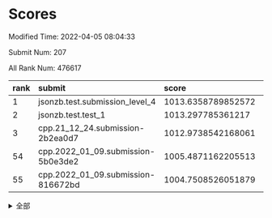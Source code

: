 # Scores

Modified Time: 2022-04-05 08:04:33

Submit Num: 207

All Rank Num: 476617

| rank |               submit               |       score        |       sigma        | pk_num |
| :--- | :--------------------------------- | :----------------- | :----------------- | :----- |
| 1    | jsonzb.test.submission_level_4     | 1013.6358789852572 | 0.8172835093886923 | 9214   |
| 2    | jsonzb.test.test_1                 | 1013.297785361217  | 0.8070815017622133 | 9205   |
| 3    | cpp.21_12_24.submission-2b2ea0d7   | 1012.9738542168061 | 0.7697145346879224 | 9207   |
| 54   | cpp.2022_01_09.submission-5b0e3de2 | 1005.4871162205513 | 0.7238626314399601 | 9210   |
| 55   | cpp.2022_01_09.submission-816672bd | 1004.7508526051879 | 0.7408970870716306 | 9209   |


<details>
<summary>全部</summary>

| rank |                 submit                 |       score        |       sigma        | pk_num |
| :--- | :------------------------------------- | :----------------- | :----------------- | :----- |
| 1    | jsonzb.test.submission_level_4         | 1013.6358789852572 | 0.8172835093886923 | 9214   |
| 2    | jsonzb.test.test_1                     | 1013.297785361217  | 0.8070815017622133 | 9205   |
| 3    | cpp.21_12_24.submission-2b2ea0d7       | 1012.9738542168061 | 0.7697145346879224 | 9207   |
| 4    | gobigger.level_3.submission_level_3_10 | 1012.4765629211322 | 0.7687431862779275 | 9214   |
| 5    | gobigger.level_3.submission_level_3_1  | 1011.5778439316874 | 0.7546017155743031 | 9210   |
| 6    | gobigger.level_3.submission_level_3_21 | 1011.1868122458625 | 0.7501058764519143 | 9206   |
| 7    | gobigger.level_3.submission_level_3_26 | 1011.126337223207  | 0.7772166764658223 | 9214   |
| 8    | gobigger.level_3.submission_level_3_12 | 1011.0810573866966 | 0.8003958820613664 | 9215   |
| 9    | gobigger.level_3.submission_level_3_4  | 1011.0661031673251 | 0.7427990548826351 | 9208   |
| 10   | gobigger.level_3.submission_level_3_11 | 1011.0583230005565 | 0.7671574920863197 | 9213   |
| 11   | gobigger.level_3.submission_level_3_18 | 1011.0246319597576 | 0.7334203800104745 | 9212   |
| 12   | gobigger.level_3.submission_level_3_49 | 1010.9156821700631 | 0.7568272141850537 | 9207   |
| 13   | gobigger.level_3.submission_level_3_8  | 1010.8222865212905 | 0.7612762027884454 | 9217   |
| 14   | gobigger.level_3.submission_level_3_13 | 1010.7312368445744 | 0.7811272200312336 | 9211   |
| 15   | gobigger.level_3.submission_level_3_41 | 1010.6581613001441 | 0.782812993853159  | 9209   |
| 16   | gobigger.level_3.submission_level_3_15 | 1010.6342682451027 | 0.7828208940136135 | 9210   |
| 17   | gobigger.level_3.submission_level_3_47 | 1010.5843283780309 | 0.7463190713737711 | 9206   |
| 18   | gobigger.level_3.submission_level_3_22 | 1010.4619998927732 | 0.7848372714772737 | 9213   |
| 19   | gobigger.level_3.submission_level_3_31 | 1010.353843429345  | 0.7453097036552049 | 9211   |
| 20   | gobigger.level_3.submission_level_3_25 | 1010.2907685720639 | 0.7412918644736118 | 9213   |
| 21   | gobigger.level_3.submission_level_3_17 | 1010.2724700789586 | 0.7513323665827891 | 9213   |
| 22   | gobigger.level_3.submission_level_3_37 | 1010.244901900608  | 0.7504507467169945 | 9215   |
| 23   | gobigger.level_3.submission_level_3_19 | 1010.2068432679274 | 0.7491579759216637 | 9214   |
| 24   | gobigger.level_3.submission_level_3_2  | 1010.1836052345227 | 0.7448014341837564 | 9210   |
| 25   | gobigger.level_3.submission_level_3_7  | 1010.1268003008851 | 0.739713078121136  | 9209   |
| 26   | gobigger.level_3.submission_level_3_45 | 1010.0125099864733 | 0.7362179678711371 | 9206   |
| 27   | gobigger.level_3.submission_level_3_36 | 1010.0079931514268 | 0.7410941497594067 | 9208   |
| 28   | gobigger.level_3.submission_level_3_39 | 1009.9898446599483 | 0.7493352332447204 | 9211   |
| 29   | gobigger.level_3.submission_level_3_32 | 1009.9726093277617 | 0.7748362060409323 | 9210   |
| 30   | gobigger.level_3.submission_level_3_35 | 1009.9562105628393 | 0.739185031912758  | 9209   |
| 31   | gobigger.level_3.submission_level_3_5  | 1009.8408535935389 | 0.7557956542141193 | 9200   |
| 32   | gobigger.level_3.submission_level_3_40 | 1009.7794915994522 | 0.7389753191781029 | 9207   |
| 33   | gobigger.level_3.submission_level_3_44 | 1009.7471766365395 | 0.7683301677764722 | 9208   |
| 34   | gobigger.level_3.submission_level_3_0  | 1009.6732192398375 | 0.7744175862252596 | 9210   |
| 35   | gobigger.level_3.submission_level_3_29 | 1009.6588829594898 | 0.7510286504010314 | 9207   |
| 36   | gobigger.level_3.submission_level_3_20 | 1009.5806532896761 | 0.7415915981002301 | 9213   |
| 37   | gobigger.level_3.submission_level_3_16 | 1009.5754239793478 | 0.7672896957507708 | 9214   |
| 38   | gobigger.level_3.submission_level_3_3  | 1009.552400706529  | 0.742339277468147  | 9210   |
| 39   | gobigger.level_3.submission_level_3_43 | 1009.5496470880771 | 0.803494833803789  | 9214   |
| 40   | gobigger.level_3.submission_level_3_23 | 1009.543708446287  | 0.7476064307037438 | 9209   |
| 41   | gobigger.level_3.submission_level_3_42 | 1009.4917941185626 | 0.7403586114502075 | 9216   |
| 42   | gobigger.level_3.submission_level_3_27 | 1009.3675042382337 | 0.7525428712214072 | 9211   |
| 43   | gobigger.level_3.submission_level_3_38 | 1009.3415622211954 | 0.7296320126394252 | 9211   |
| 44   | gobigger.level_3.submission_level_3_46 | 1009.2467639198246 | 0.743481202339453  | 9208   |
| 45   | gobigger.level_3.submission_level_3_48 | 1009.2198916509449 | 0.749604350447308  | 9215   |
| 46   | gobigger.level_3.submission_level_3_14 | 1009.0904529107357 | 0.7527287520105466 | 9215   |
| 47   | gobigger.level_3.submission_level_3_9  | 1009.081912127153  | 0.7490347124756999 | 9206   |
| 48   | gobigger.level_3.submission_level_3_24 | 1008.9862254150856 | 0.7523348435562783 | 9207   |
| 49   | gobigger.level_3.submission_level_3_34 | 1008.8730290971397 | 0.7339280059962412 | 9206   |
| 50   | gobigger.level_3.submission_level_3_33 | 1008.8124809773358 | 0.7366628646606435 | 9205   |
| 51   | gobigger.level_3.submission_level_3_6  | 1008.3596706339956 | 0.7502218589878964 | 9212   |
| 52   | gobigger.level_3.submission_level_3_28 | 1008.2161827142463 | 0.7250989770866112 | 9213   |
| 53   | gobigger.level_3.submission_level_3_30 | 1008.0891846732314 | 0.7360309826246354 | 9206   |
| 54   | cpp.2022_01_09.submission-5b0e3de2     | 1005.4871162205513 | 0.7238626314399601 | 9210   |
| 55   | cpp.2022_01_09.submission-816672bd     | 1004.7508526051879 | 0.7408970870716306 | 9209   |
| 56   | gobigger.level_1.submission_level_1_31 | 1004.6856935498054 | 0.7148977545169343 | 9210   |
| 57   | gobigger.level_1.submission_level_1_3  | 1004.6409366521791 | 0.7314914220155383 | 9208   |
| 58   | gobigger.level_1.submission_level_1_29 | 1004.6344903444821 | 0.7216245681857749 | 9208   |
| 59   | gobigger.level_1.submission_level_1_23 | 1004.5746546700873 | 0.7227382825288367 | 9215   |
| 60   | gobigger.level_1.submission_level_1_34 | 1004.5462713855541 | 0.7088159714470692 | 9208   |
| 61   | gobigger.level_1.submission_level_1_16 | 1004.4141732531225 | 0.7122155715723077 | 9206   |
| 62   | gobigger.level_1.submission_level_1_45 | 1004.3066346226069 | 0.7143228249265986 | 9209   |
| 63   | gobigger.level_1.submission_level_1_37 | 1004.1964705549033 | 0.701123828291104  | 9205   |
| 64   | gobigger.level_1.submission_level_1_24 | 1004.1830878053563 | 0.7186251510361051 | 9211   |
| 65   | gobigger.level_1.submission_level_1_36 | 1004.0249312569689 | 0.7319474003415563 | 9207   |
| 66   | gobigger.level_1.submission_level_1_32 | 1003.9339052673622 | 0.7267636767784261 | 9210   |
| 67   | gobigger.level_1.submission_level_1_19 | 1003.6023903121335 | 0.7185200635015035 | 9214   |
| 68   | gobigger.level_1.submission_level_1_4  | 1003.6022661925493 | 0.7105618887847572 | 9207   |
| 69   | gobigger.level_1.submission_level_1_13 | 1003.5904970923189 | 0.7159915496150469 | 9207   |
| 70   | gobigger.level_1.submission_level_1_17 | 1003.5044760353609 | 0.7274108770767049 | 9210   |
| 71   | gobigger.level_1.submission_level_1_40 | 1003.4648663221017 | 0.7199961013936345 | 9211   |
| 72   | gobigger.level_1.submission_level_1_30 | 1003.385210502882  | 0.7192189460985314 | 9214   |
| 73   | gobigger.level_1.submission_level_1_5  | 1003.3354401113228 | 0.7251527218683733 | 9210   |
| 74   | gobigger.level_1.submission_level_1_41 | 1003.3071645613502 | 0.7200348040392885 | 9209   |
| 75   | gobigger.level_1.submission_level_1_28 | 1003.2613200925786 | 0.7089837211467707 | 9213   |
| 76   | gobigger.level_1.submission_level_1_42 | 1003.227244131238  | 0.7148224640840982 | 9218   |
| 77   | gobigger.level_1.submission_level_1_9  | 1003.1780710172583 | 0.7152284161110642 | 9206   |
| 78   | gobigger.level_1.submission_level_1_7  | 1003.1017313880183 | 0.7161771276352158 | 9212   |
| 79   | gobigger.level_1.submission_level_1_2  | 1003.0938520429246 | 0.7165169715686033 | 9206   |
| 80   | gobigger.level_1.submission_level_1_11 | 1003.069851454423  | 0.7135576500485983 | 9209   |
| 81   | gobigger.level_1.submission_level_1_12 | 1003.0667573937221 | 0.7172563357645833 | 9214   |
| 82   | gobigger.level_1.submission_level_1_6  | 1003.021748834822  | 0.7289618763653821 | 9203   |
| 83   | gobigger.level_1.submission_level_1_15 | 1003.0171362859359 | 0.7207869604001985 | 9206   |
| 84   | gobigger.level_1.submission_level_1_22 | 1002.9662137835143 | 0.7036244721190873 | 9211   |
| 85   | gobigger.level_1.submission_level_1_21 | 1002.937669750512  | 0.7192592260053824 | 9210   |
| 86   | gobigger.level_1.submission_level_1_26 | 1002.9205189714132 | 0.7044550338275484 | 9212   |
| 87   | gobigger.level_1.submission_level_1_39 | 1002.8365009185479 | 0.7142590525644144 | 9210   |
| 88   | gobigger.level_1.submission_level_1_38 | 1002.8317719658232 | 0.7142764237249424 | 9213   |
| 89   | gobigger.level_1.submission_level_1_1  | 1002.782609357561  | 0.7184188640262867 | 9217   |
| 90   | gobigger.level_1.submission_level_1_8  | 1002.775774691565  | 0.7179431550466239 | 9209   |
| 91   | gobigger.level_1.submission_level_1_14 | 1002.7528557380782 | 0.7109758283048169 | 9207   |
| 92   | gobigger.level_1.submission_level_1_47 | 1002.6829015060622 | 0.7204841015498691 | 9210   |
| 93   | gobigger.level_1.submission_level_1_33 | 1002.5639679629926 | 0.7139659485246723 | 9208   |
| 94   | gobigger.level_1.submission_level_1_48 | 1002.5505312587319 | 0.7204413525285074 | 9209   |
| 95   | gobigger.level_1.submission_level_1_46 | 1002.5455649064461 | 0.7081730559196556 | 9206   |
| 96   | gobigger.level_1.submission_level_1_44 | 1002.4966607307414 | 0.7235628811044121 | 9211   |
| 97   | gobigger.level_1.submission_level_1_10 | 1002.4598651060107 | 0.7129736053900392 | 9206   |
| 98   | gobigger.level_1.submission_level_1_20 | 1002.29035334141   | 0.7158775075389364 | 9212   |
| 99   | gobigger.level_1.submission_level_1_43 | 1002.2813917198946 | 0.7151484797468223 | 9208   |
| 100  | gobigger.level_1.submission_level_1_0  | 1002.2700061054913 | 0.7121532002622619 | 9207   |
| 101  | gobigger.level_1.submission_level_1_25 | 1002.0719541878839 | 0.7112986302107014 | 9212   |
| 102  | gobigger.level_1.submission_level_1_18 | 1002.0695323908645 | 0.7340419986047276 | 9209   |
| 103  | gobigger.level_1.submission_level_1_35 | 1001.7239942867272 | 0.7105948690892134 | 9212   |
| 104  | gobigger.level_1.submission_level_1_49 | 1001.7155655279381 | 0.7091264580351908 | 9211   |
| 105  | gobigger.level_1.submission_level_1_27 | 1001.5460443706926 | 0.7029647528817111 | 9206   |
| 106  | gobigger.random.submission_random_37   | 997.5730805071714  | 0.7049065253061327 | 9212   |
| 107  | gobigger.random.submission_random_39   | 997.4633334650092  | 0.7042449494956469 | 9209   |
| 108  | gobigger.random.submission_random_27   | 997.3063488430024  | 0.7080575682192173 | 9211   |
| 109  | gobigger.random.submission_random_25   | 997.2243166235525  | 0.7146547964881667 | 9208   |
| 110  | gobigger.random.submission_random_34   | 997.0873500293254  | 0.7116261450735867 | 9207   |
| 111  | gobigger.random.submission_random_28   | 997.0184427442194  | 0.7043982974330985 | 9210   |
| 112  | gobigger.random.submission_random_49   | 996.8624660227138  | 0.7115894656430022 | 9204   |
| 113  | gobigger.random.submission_random_31   | 996.8474470963488  | 0.7125957076295968 | 9213   |
| 114  | gobigger.random.submission_random_11   | 996.8011767836351  | 0.7113602791112655 | 9216   |
| 115  | gobigger.random.submission_random_44   | 996.7738668544534  | 0.7021534392116501 | 9211   |
| 116  | gobigger.random.submission_random_22   | 996.7242814963117  | 0.7090406585874058 | 9213   |
| 117  | gobigger.random.submission_random_13   | 996.5975503137993  | 0.7076019557126889 | 9206   |
| 118  | gobigger.random.submission_random_35   | 996.5841006870298  | 0.7004107448334433 | 9214   |
| 119  | gobigger.random.submission_random_3    | 996.5666383590725  | 0.7122248960494065 | 9213   |
| 120  | gobigger.random.submission_random_1    | 996.5559785881227  | 0.7097171872358643 | 9207   |
| 121  | gobigger.random.submission_random_12   | 996.5489708434542  | 0.709808843653244  | 9211   |
| 122  | gobigger.random.submission_random_20   | 996.5317233360893  | 0.6978295472036322 | 9210   |
| 123  | gobigger.random.submission_random_23   | 996.4747851467959  | 0.6993862305891455 | 9212   |
| 124  | gobigger.random.submission_random_21   | 996.4024895180523  | 0.700055840273181  | 9213   |
| 125  | gobigger.random.submission_random_10   | 996.3832699104607  | 0.7142973294583685 | 9215   |
| 126  | gobigger.random.submission_random_16   | 996.3163870755594  | 0.7202634034377831 | 9209   |
| 127  | gobigger.random.submission_random_38   | 996.2802150115439  | 0.7024093425118446 | 9214   |
| 128  | gobigger.random.submission_random_42   | 996.2743309663684  | 0.7130382112967496 | 9209   |
| 129  | gobigger.random.submission_random_43   | 996.2440303303879  | 0.7041898972980303 | 9208   |
| 130  | gobigger.random.submission_random_32   | 996.2417154833397  | 0.713754135839816  | 9208   |
| 131  | gobigger.random.submission_random_41   | 996.2048731937473  | 0.7083465619057645 | 9211   |
| 132  | gobigger.random.submission_random_26   | 996.1881114919455  | 0.713812273507836  | 9218   |
| 133  | gobigger.random.submission_random_5    | 996.0837840415556  | 0.7075253664731892 | 9207   |
| 134  | gobigger.random.submission_random_9    | 996.0413286396137  | 0.702544575833746  | 9212   |
| 135  | gobigger.random.submission_random_30   | 995.9956075010637  | 0.7038033858583195 | 9211   |
| 136  | gobigger.random.submission_random_4    | 995.8637125909895  | 0.6984790353090234 | 9209   |
| 137  | gobigger.random.submission_random_46   | 995.8512511269429  | 0.721282204023286  | 9206   |
| 138  | gobigger.random.submission_random_33   | 995.7852646398235  | 0.7132850470357274 | 9208   |
| 139  | gobigger.random.submission_random_19   | 995.7044738118694  | 0.6978154566512978 | 9208   |
| 140  | gobigger.random.submission_random_18   | 995.6319581759232  | 0.71956498916201   | 9211   |
| 141  | gobigger.random.submission_random_7    | 995.6316914560186  | 0.7225784910571381 | 9210   |
| 142  | gobigger.random.submission_random_0    | 995.6058290308555  | 0.6989636882862429 | 9210   |
| 143  | gobigger.random.submission_random_8    | 995.5212020698318  | 0.7187508211598036 | 9212   |
| 144  | gobigger.random.submission_random_36   | 995.3735185711523  | 0.7207821443155449 | 9210   |
| 145  | gobigger.random.submission_random_14   | 995.3550497668728  | 0.7046026944620662 | 9203   |
| 146  | gobigger.random.submission_random_6    | 995.289184273639   | 0.7011151864859302 | 9203   |
| 147  | gobigger.random.submission_random_24   | 995.232130996968   | 0.7253446745551929 | 9213   |
| 148  | gobigger.random.submission_random_15   | 995.0976055145634  | 0.705894966903183  | 9215   |
| 149  | gobigger.random.submission_random_17   | 995.0655668154133  | 0.7243756695271938 | 9211   |
| 150  | gobigger.random.submission_random_29   | 995.0060114075244  | 0.7068031462289414 | 9209   |
| 151  | gobigger.random.submission_random_40   | 994.9498653761858  | 0.730334192579837  | 9211   |
| 152  | gobigger.random.submission_random_47   | 994.8853156603793  | 0.7124306686673162 | 9214   |
| 153  | gobigger.random.submission_random_45   | 994.6210675510724  | 0.7198724560401898 | 9211   |
| 154  | gobigger.random.submission_random_48   | 994.5552532036113  | 0.7056639475454048 | 9209   |
| 155  | gobigger.level_2.submission_level_2_6  | 994.2319615795694  | 0.7298384788130929 | 9213   |
| 156  | gobigger.random.submission_random_2    | 994.1829117991891  | 0.7284797924860897 | 9210   |
| 157  | gobigger.level_2.submission_level_2_0  | 994.0560762579183  | 0.7303532143342579 | 9212   |
| 158  | gobigger.level_2.submission_level_2_12 | 993.9762616951652  | 0.7309857761229975 | 9208   |
| 159  | gobigger.level_2.submission_level_2_39 | 993.9276850505258  | 0.7437771728037076 | 9213   |
| 160  | gobigger.level_2.submission_level_2_20 | 993.7692411676043  | 0.7360956181873599 | 9206   |
| 161  | gobigger.level_2.submission_level_2_22 | 993.4745777948452  | 0.716507457903402  | 9217   |
| 162  | gobigger.level_2.submission_level_2_2  | 993.459276368933   | 0.7349236275870294 | 9216   |
| 163  | gobigger.level_2.submission_level_2_15 | 993.3205291516524  | 0.7227856526413343 | 9213   |
| 164  | gobigger.level_2.submission_level_2_43 | 993.1953505003572  | 0.7314164146205714 | 9212   |
| 165  | gobigger.level_2.submission_level_2_34 | 993.142434524739   | 0.7372465831494522 | 9211   |
| 166  | gobigger.level_2.submission_level_2_46 | 993.0966640582685  | 0.7264862953390907 | 9206   |
| 167  | gobigger.level_2.submission_level_2_42 | 993.0099122089679  | 0.7314332910351189 | 9211   |
| 168  | gobigger.level_2.submission_level_2_26 | 992.8545106620747  | 0.7305587075997186 | 9210   |
| 169  | gobigger.level_2.submission_level_2_23 | 992.8465660975261  | 0.7531770852417617 | 9209   |
| 170  | gobigger.level_2.submission_level_2_13 | 992.7757976422085  | 0.7346810227021038 | 9214   |
| 171  | gobigger.level_2.submission_level_2_28 | 992.5611552010092  | 0.7288271016231953 | 9206   |
| 172  | gobigger.level_2.submission_level_2_37 | 992.41221686906    | 0.7309702055713607 | 9208   |
| 173  | gobigger.level_2.submission_level_2_3  | 992.2346247144205  | 0.7519507293078881 | 9212   |
| 174  | gobigger.level_2.submission_level_2_49 | 992.2086862594267  | 0.7468387698339156 | 9203   |
| 175  | gobigger.level_2.submission_level_2_29 | 992.2020773646444  | 0.7355406528169371 | 9210   |
| 176  | gobigger.level_2.submission_level_2_35 | 992.1129453817236  | 0.7484149532767708 | 9214   |
| 177  | gobigger.level_2.submission_level_2_31 | 992.0994059235242  | 0.7353482081620761 | 9207   |
| 178  | gobigger.level_2.submission_level_2_18 | 992.0898776692012  | 0.7402237870005801 | 9214   |
| 179  | gobigger.level_2.submission_level_2_40 | 992.0650927826538  | 0.7518943646834073 | 9212   |
| 180  | gobigger.level_2.submission_level_2_17 | 992.0275385117297  | 0.7507179608320634 | 9204   |
| 181  | gobigger.level_2.submission_level_2_27 | 992.0192128097054  | 0.7350068362690425 | 9213   |
| 182  | gobigger.level_2.submission_level_2_33 | 992.00686798305    | 0.7551778602756083 | 9212   |
| 183  | gobigger.level_2.submission_level_2_11 | 991.9598381272828  | 0.7525002975301095 | 9212   |
| 184  | gobigger.level_2.submission_level_2_10 | 991.9590463332808  | 0.7442156722100128 | 9212   |
| 185  | gobigger.level_2.submission_level_2_14 | 991.9487497387795  | 0.7378103818274939 | 9211   |
| 186  | gobigger.level_2.submission_level_2_44 | 991.917061002558   | 0.7491426409861133 | 9206   |
| 187  | gobigger.level_2.submission_level_2_24 | 991.9166415367231  | 0.7549582542428975 | 9202   |
| 188  | gobigger.level_2.submission_level_2_9  | 991.8390841647159  | 0.7574125331180741 | 9208   |
| 189  | gobigger.level_2.submission_level_2_7  | 991.824660424054   | 0.7231680614536108 | 9207   |
| 190  | gobigger.level_2.submission_level_2_30 | 991.806521997024   | 0.7499999094727937 | 9205   |
| 191  | gobigger.level_2.submission_level_2_48 | 991.7899559771489  | 0.7422219367645074 | 9209   |
| 192  | gobigger.level_2.submission_level_2_38 | 991.6486525517424  | 0.7389337018389742 | 9206   |
| 193  | gobigger.level_2.submission_level_2_16 | 991.580583160569   | 0.7465101971194071 | 9211   |
| 194  | gobigger.level_2.submission_level_2_19 | 991.4941891282664  | 0.7521152982808972 | 9208   |
| 195  | gobigger.level_2.submission_level_2_21 | 991.4894254617082  | 0.7279358971773003 | 9213   |
| 196  | gobigger.level_2.submission_level_2_41 | 991.4773689755065  | 0.7412028909411663 | 9209   |
| 197  | gobigger.level_2.submission_level_2_47 | 991.3856558646756  | 0.7575471546852166 | 9208   |
| 198  | gobigger.level_2.submission_level_2_1  | 991.3097560545618  | 0.7608537530294737 | 9210   |
| 199  | gobigger.level_2.submission_level_2_5  | 991.1845214004743  | 0.7600149506882595 | 9213   |
| 200  | gobigger.level_2.submission_level_2_8  | 991.1767291002199  | 0.7620381467598358 | 9209   |
| 201  | gobigger.level_2.submission_level_2_4  | 991.0003952181179  | 0.7580364580705773 | 9206   |
| 202  | gobigger.level_2.submission_level_2_32 | 990.9103214305786  | 0.7434142316006468 | 9210   |
| 203  | gobigger.level_2.submission_level_2_45 | 990.7715642216564  | 0.7492236140781889 | 9213   |
| 204  | gobigger.level_2.submission_level_2_25 | 990.7483103504206  | 0.7483362869042837 | 9217   |
| 205  | gobigger.level_2.submission_level_2_36 | 990.2300941182855  | 0.7766127592478025 | 9202   |
| 206  | gobigger.none.submission_none_1        | 977.0323744367366  | 1.3852804424067122 | 9211   |
| 207  | gobigger.none.submission_none_0        | 975.9686386462283  | 1.488760136161306  | 9208   |

</details>
